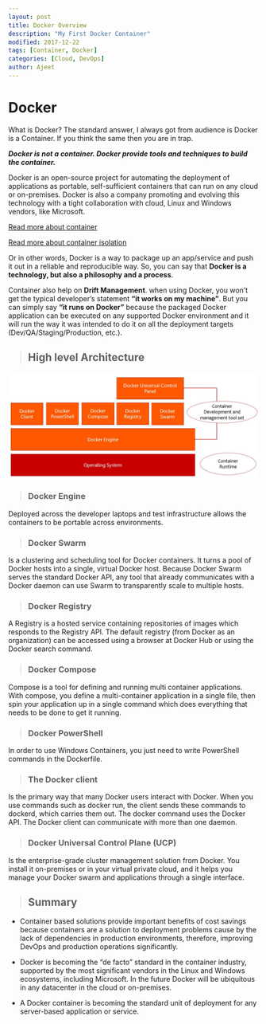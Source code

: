```yaml
---
layout: post
title: Docker Overview
description: "My First Docker Container"
modified: 2017-12-22
tags: [Container, Docker]
categories: [Cloud, DevOps]
author: Ajeet
---
```

# Docker

What is Docker? The standard answer, I always got from audience is Docker is  a Container. If you think the same then you are in trap. 

***Docker is not a container. Docker provide tools and techniques to build the container.***

Docker is an open-source project for automating the deployment of applications as portable, self-sufficient containers that can run on any cloud or on-premises. Docker is also a company promoting and evolving this technology with a tight collaboration with cloud, Linux and Windows vendors, like Microsoft.

<!--more-->

[Read more about container](http://www.azure365.co.in/azure/devops/Container)

[Read more about container isolation](http://www.azure365.co.in/azure/devops/Container#container-isolation)

Or in other words, Docker is a way to package up an app/service and push it out in a reliable and reproducible way. So, you can say that **Docker is a technology, but also a philosophy and a process**.

Container also help on **Drift Management**. when using Docker, you won’t get the typical developer’s statement **“it works on my machine”**. But you can simply say **“it runs on Docker”** because the packaged Docker application can be executed on any supported Docker environment and it will run the way it was intended to do it on all the deployment targets (Dev/QA/Staging/Production, etc.).

> ## High level Architecture

![](/images/posts/container/hla.JPG) 


> ### Docker Engine
 Deployed across the developer laptops and test infrastructure allows the containers to be portable across environments.

> ### Docker Swarm

Is a clustering and scheduling tool for Docker containers. It turns a pool of Docker hosts into a single, virtual Docker host. Because Docker Swarm serves the standard Docker API, any tool that already communicates with a Docker daemon can use Swarm to transparently scale to multiple hosts.

> ### Docker Registry

A Registry is a hosted service containing repositories of images which responds to the Registry API. The default registry (from Docker as an organization) can be accessed using a browser at Docker Hub or using the Docker search command.

> ### Docker Compose

Compose is a tool for defining and running multi container applications. With compose, you define a multi-container application in a single file, then spin your application up in a single command which does everything that needs to be done to get it running.

> ### Docker PowerShell
In order to use Windows Containers, you just need to write PowerShell commands in the Dockerfile.

> ### The Docker client

Is the primary way that many Docker users interact with Docker. When you use commands such as docker run, the client sends these commands to dockerd, which carries them out. The docker command uses the Docker API. The Docker client can communicate with more than one daemon.

> ### Docker Universal Control Plane (UCP)

Is the enterprise-grade cluster management solution from Docker. You install it on-premises or in your virtual private cloud, and it helps you manage your Docker swarm and applications through a single interface.


> ## Summary

*   Container based solutions provide important benefits of cost savings because containers are a solution to deployment problems cause by the lack of dependencies in production environments, therefore, improving DevOps and production operations significantly.

*   Docker is becoming the “de facto” standard in the container industry, supported by the most significant vendors in the Linux and Windows ecosystems, including Microsoft. In the future Docker will be ubiquitous in any datacenter in the cloud or on-premises.

*   A Docker container is becoming the standard unit of deployment for any server-based application or service.


